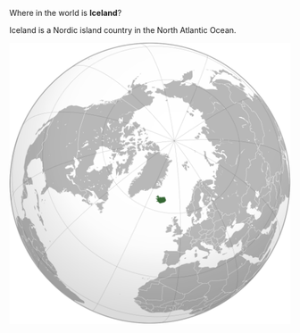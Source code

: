 Where in the world is **Iceland**?
<!--question-->
Iceland is a Nordic island country in the North Atlantic Ocean.

![Map of Iceland](images/Iceland_(orthographic_projection).svg)